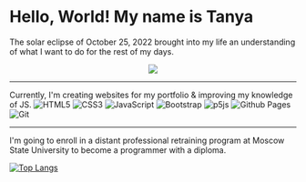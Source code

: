 # Hello, World! My name is Tanya

The solar eclipse of October 25, 2022 brought into my life an understanding of what I want to do for the rest of my days.
<div align="center">
<img src="https://media.tenor.com/WetoplA2D2cAAAAC/orochi-onmyoji.gif" >
</div>

________________________________________

Currently, I'm creating websites for my portfolio & improving my knowledge of JS.
![HTML5](https://img.shields.io/badge/html5-%23E34F26.svg?style=for-the-badge&logo=html5&logoColor=white)
![CSS3](https://img.shields.io/badge/css3-%231572B6.svg?style=for-the-badge&logo=css3&logoColor=white)
![JavaScript](https://img.shields.io/badge/javascript-%23323330.svg?style=for-the-badge&logo=javascript&logoColor=%23F7DF1E)
![Bootstrap](https://img.shields.io/badge/bootstrap-%238511FA.svg?style=for-the-badge&logo=bootstrap&logoColor=white)
![p5js](https://img.shields.io/badge/p5.js-ED225D?style=for-the-badge&logo=p5.js&logoColor=FFFFFF)
![Github Pages](https://img.shields.io/badge/github%20pages-121013?style=for-the-badge&logo=github&logoColor=white)
![Git](https://img.shields.io/badge/git-%23F05033.svg?style=for-the-badge&logo=git&logoColor=white)

________________________________________

I'm going to enroll in a distant professional retraining program at Moscow State University to become a programmer with a diploma.

[![Top Langs](https://github-readme-stats.vercel.app/api/top-langs/?username=tuna0007&layout=compact)](https://github.com/tuna0007)


